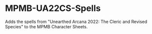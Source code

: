 # MPMB-UA22CS-Spells
Adds the spells from "Unearthed Arcana 2022: The Cleric and Revised Species" to the MPMB Character Sheets.
